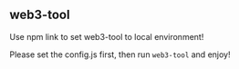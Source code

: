 ## web3-tool

Use npm link to set web3-tool to local environment!

Please set the config.js first, then run `web3-tool` and enjoy!
